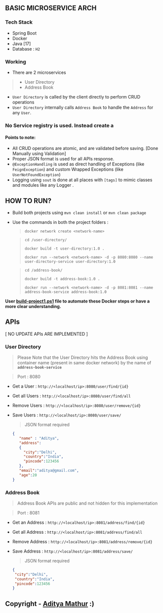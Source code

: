 ## BASIC MICROSERVICE ARCH

### Tech Stack

- Spring Boot
- Docker
- Java [17]
- Database : `H2`

### Working

- There are 2 microservices
> - User Directory
> - Address Book

- `User Directory` is called by the client directly to perform CRUD operations
- `User Directory` internally calls `Address Book` to handle the `Address` for any `User`.


### No Service registry is used. Instead create a 


#### Points to note:

- All CRUD operations are atomic, and are validated before saving. [Done Manually using Validation]
- Proper JSON format is used for all APIs response.
- `@ExceptionHandling` is used as direct handling of Exceptions (like `FeignException`) and custom Wrapped Exceptions (like `UserNotFoundException`)
- Logging using `sout` is done at all places with `[tags]` to mimic classes and modules like any Logger .

## HOW TO RUN?

- Build both projects using `mvn clean install` or `mvn clean package`
- Use the commands in both the project folders :
  >
  > `docker network create <network-name>`

  > `cd /user-directory/`
  > 
  > `docker build -t user-directory:1.0 .`
  > 
  > `docker run --network <network-name> -d -p 8080:8080 --name user-directory-service user-directory:1.0`
  
  > `cd /address-book/`
  >
  > `docker build -t address-book:1.0 .`
  >
  > `docker run --network <network-name> -d -p 8081:8081 --name address-book-service address-book:1.0`

**User [build-project1.ps1](build-project1.ps1) file to automate these Docker steps or have a more clear understanding.**


## APIs
[ NO UPDATE APIs ARE IMPLEMENTED ]

### User Directory
> Please Note that the User Directory hits the Address Book using container name (present in same docker network) by the name of **`address-book-service`**

>Port : 8080
- Get a User : `http://<localhost/ip>:8080/user/find/{id}`
- Get all Users : `http://<localhost/ip>:8080/user/find/all`
- Remove Users : `http://<localhost/ip>:8080/user/remove/{id}`
- Save Users : `http://<localhost/ip>:8080/user/save/`
  
  >JSON format required
   ```JSON 
  {
      "name" : "Aditya",
      "address":
      {
        "city":"Delhi",
        "country":"India",
        "pincode":123456
      },
      "email":"aditya@gmail.com",
      "age":20
   }
   ```

### Address Book
> Address Book APIs are public and not hidden for this implementation

>Port : 8081
- Get an Address : `http://<localhost/ip>:8081/address/find/{id}`
- Get all Address : `http://<localhost/ip>:8081/address/find/all`
- Remove Address : `http://<localhost/ip>:8081/address/remove/{id}`
- Save Address : `http://<localhost/ip>:8081/address/save/`

  >JSON format required
   ```JSON 
  {
    "city":"Delhi",
    "country":"India",
    "pincode":123456
   }
   ```

## **Copyright - [Aditya Mathur](https://github.com/adimathur08) :)**

